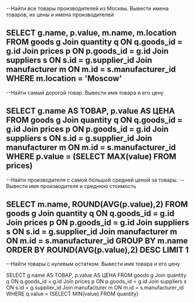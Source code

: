 --Найти все товары производителей из Москвы. Вывести имена товаров, их цены и имена производителей

SELECT g.name, p.value, m.name, m.location FROM goods g
  	Join quantity q ON q.goods_id = g.id
  	Join prices p ON p.goods_id = g.id
  	Join suppliers s ON s.id = g.supplier_id
  	Join manufacturer m ON m.id = s.manufacturer_id
WHERE m.location = 'Moscow'
----------------------------------------------------------
--Найти самый дорогой товар. Вывести имя товара и его цену

SELECT g.name AS ТОВАР, p.value AS ЦЕНА FROM goods g
	Join quantity q ON q.goods_id = g.id
  	Join prices p ON p.goods_id = g.id
  	Join suppliers s ON s.id = g.supplier_id
  	Join manufacturer m ON m.id = s.manufacturer_id
WHERE p.value = (SELECT MAX(value) FROM prices)
------------------------------------------------------------
--Найти производителя с самой большой средней ценой за товары. 
--Вывести имя производителя и среднюю стоимость

SELECT m.name, ROUND(AVG(p.value),2) FROM goods g
  Join quantity q ON q.goods_id = g.id
  Join prices p ON p.goods_id = g.id
  Join suppliers s ON s.id = g.supplier_id
  Join manufacturer m ON m.id = s.manufacturer_id
GROUP BY m.name
ORDER BY ROUND(AVG(p.value),2)
DESC
LIMIT 1
-----------------------------------------------------------
--Найти товары с нулевым остатком. Вывести имя товара и его цену

SELECT g.name AS ТОВАР, p.value AS ЦЕНА FROM goods g
	Join quantity q ON q.goods_id = g.id
  	Join prices p ON p.goods_id = g.id
  	Join suppliers s ON s.id = g.supplier_id
  	Join manufacturer m ON m.id = s.manufacturer_id
WHERE q.value = (SELECT MIN(value) FROM quantity)
